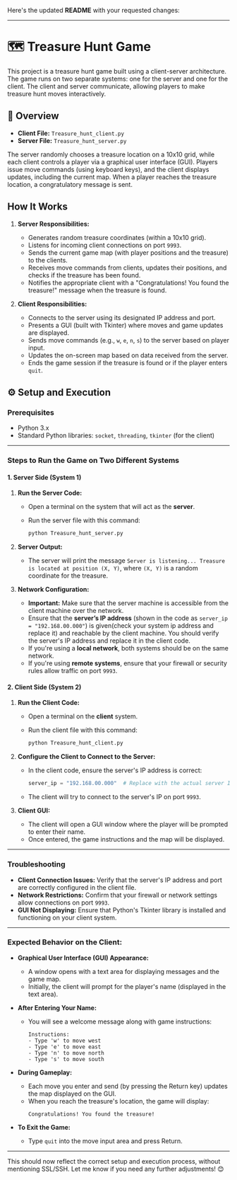 Here's the updated **README** with your requested changes:

---

# 🗺️ Treasure Hunt Game

This project is a treasure hunt game built using a client-server architecture. The game runs on two separate systems: one for the server and one for the client. The client and server communicate, allowing players to make treasure hunt moves interactively.

## 🧠 Overview

- **Client File:** `Treasure_hunt_client.py`
- **Server File:** `Treasure_hunt_server.py`

The server randomly chooses a treasure location on a 10x10 grid, while each client controls a player via a graphical user interface (GUI). Players issue move commands (using keyboard keys), and the client displays updates, including the current map. When a player reaches the treasure location, a congratulatory message is sent.

## How It Works

1. **Server Responsibilities:**
   - Generates random treasure coordinates (within a 10x10 grid).
   - Listens for incoming client connections on port `9993`.
   - Sends the current game map (with player positions and the treasure) to the clients.
   - Receives move commands from clients, updates their positions, and checks if the treasure has been found.
   - Notifies the appropriate client with a "Congratulations! You found the treasure!" message when the treasure is found.

2. **Client Responsibilities:**
   - Connects to the server using its designated IP address and port.
   - Presents a GUI (built with Tkinter) where moves and game updates are displayed.
   - Sends move commands (e.g., `w`, `e`, `n`, `s`) to the server based on player input.
   - Updates the on-screen map based on data received from the server.
   - Ends the game session if the treasure is found or if the player enters `quit`.

## ⚙️ Setup and Execution

### Prerequisites

- Python 3.x
- Standard Python libraries: `socket`, `threading`, `tkinter` (for the client)

---

### Steps to Run the Game on Two Different Systems

#### 1. Server Side (System 1)

1. **Run the Server Code:**
   - Open a terminal on the system that will act as the **server**.
   - Run the server file with this command:

     ```bash
     python Treasure_hunt_server.py
     ```

2. **Server Output:**
   - The server will print the message `Server is listening... Treasure is located at position (X, Y)`, where `(X, Y)` is a random coordinate for the treasure.

3. **Network Configuration:**
   - **Important:** Make sure that the server machine is accessible from the client machine over the network.
   - Ensure that the **server’s IP address** (shown in the code as `server_ip = "192.168.00.000"`) is given(check your system ip address and replace it) and reachable by the client machine. You should verify the server's IP address and replace it in the client code.
   - If you're using a **local network**, both systems should be on the same network.
   - If you're using **remote systems**, ensure that your firewall or security rules allow traffic on port `9993`.

#### 2. Client Side (System 2)

1. **Run the Client Code:**
   - Open a terminal on the **client** system.
   - Run the client file with this command:

     ```bash
     python Treasure_hunt_client.py
     ```

2. **Configure the Client to Connect to the Server:**
   - In the client code, ensure the server's IP address is correct:

     ```python
     server_ip = "192.168.00.000"  # Replace with the actual server IP address
     ```

   - The client will try to connect to the server's IP on port `9993`.

3. **Client GUI:**
   - The client will open a GUI window where the player will be prompted to enter their name.
   - Once entered, the game instructions and the map will be displayed.

---

### Troubleshooting

- **Client Connection Issues:** Verify that the server's IP address and port are correctly configured in the client file.
- **Network Restrictions:** Confirm that your firewall or network settings allow connections on port `9993`.
- **GUI Not Displaying:** Ensure that Python's Tkinter library is installed and functioning on your client system.

---

### Expected Behavior on the Client:

- **Graphical User Interface (GUI) Appearance:**
  - A window opens with a text area for displaying messages and the game map.
  - Initially, the client will prompt for the player's name (displayed in the text area).

- **After Entering Your Name:**
  - You will see a welcome message along with game instructions:
    ```
    Instructions:
    - Type 'w' to move west
    - Type 'e' to move east
    - Type 'n' to move north
    - Type 's' to move south
    ```

- **During Gameplay:**
  - Each move you enter and send (by pressing the Return key) updates the map displayed on the GUI.
  - When you reach the treasure's location, the game will display:
    ```
    Congratulations! You found the treasure!
    ```

- **To Exit the Game:**
  - Type `quit` into the move input area and press Return.

---

This should now reflect the correct setup and execution process, without mentioning SSL/SSH. Let me know if you need any further adjustments! 😊
